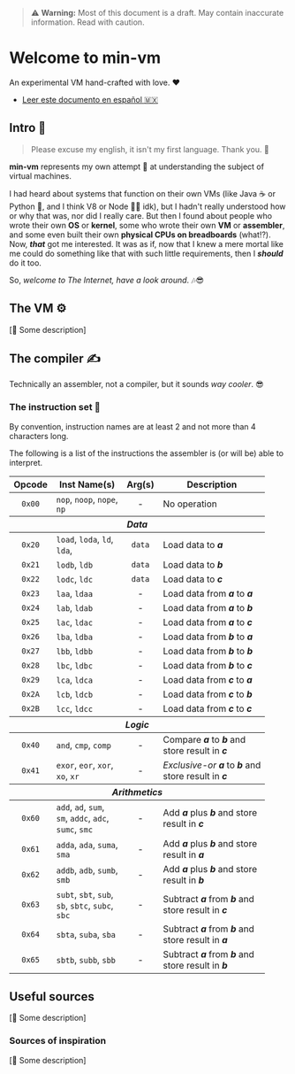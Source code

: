 [//]: # (Author: Itiel Lopez - itiel@soyitiel.com)
[//]: # (Created: 05/08/2021)

> :warning: **Warning:** Most of this document is a draft. May contain inaccurate information. Read with caution.

# Welcome to min-vm

An experimental VM hand-crafted with love. :heart:

* [Leer este documento en español :mexico:](readmes/LEEME.md)

## Intro :star2:

> Please excuse my english, it isn't my first language. Thank you. :pray:

**min-vm** represents my own attempt :muscle: at understanding the subject of virtual machines. 

I had heard about systems that function on their own VMs (like Java :coffee: or Python :snake:, and I think V8 or Node :man_shrugging: idk), but I hadn't really understood how or why that was, nor did I really care. But then I found about people who wrote their own **OS** or **kernel**, some who wrote their own **VM** or **assembler**, and some even built their own **physical CPUs on breadboards** (what⁉). Now, ***that*** got me interested. It was as if, now that I knew a mere mortal like me could do something like that with such little requirements, then I ***should*** do it too.

So, *welcome to The Internet, have a look around*. :notes::sunglasses:

## The VM :gear:

[:construction: Some description]

## The compiler :writing_hand:

Technically an assembler, not a compiler, but it sounds *way cooler*. :sunglasses: 

### The instruction set :dna:

By convention, instruction names are at least 2 and not more than 4 characters long.

The following is a list of the instructions the assembler is (or will be) able to interpret.

<table>
    <thead>
        <tr>
            <th>Opcode</th>
            <th>Inst Name(s)</th>
            <th>Arg(s)</th>
            <th>Description</th>
        </tr>
    </thead>
    <tr>
        <td align="center">
            <code>0x00</code>
        </td>
        <td>
            <code>nop</code>, 
            <code>noop</code>, 
            <code>nope</code>, 
            <br> 
            <code>np</code>
        </td>
        <td align="center">-</td>
        <td>No operation</td>
    </tr>
    <thead>
        <tr>
            <th colspan="4">
                <i>Data</i>
            </th>
        </tr>
    </thead>
    <tr>
        <td align="center">
            <code>0x20</code>
        </td>
        <td>
            <code>load</code>, 
            <code>loda</code>, 
            <code>ld</code>,
            <br> 
            <code>lda</code>, 
        </td>
        <td align="center">
            <code>data</code>
        </td>
        <td>
            Load data to <b><i>a</i></b>
        </td>
    </tr>
    <tr>
        <td align="center">
            <code>0x21</code>
        </td>
        <td>
            <code>lodb</code>, 
            <code>ldb</code>
        </td>
        <td align="center">
            <code>data</code>
        </td>
        <td>
            Load data to <b><i>b</i></b>
        </td>
    </tr>
    <tr>
        <td align="center">
            <code>0x22</code>
        </td>
        <td>
            <code>lodc</code>, 
            <code>ldc</code>
        </td>
        <td align="center">
            <code>data</code>
        </td>
        <td>
            Load data to <b><i>c</i></b>
        </td>
    </tr>
    <tr>
        <td align="center">
            <code>0x23</code>
        </td>
        <td>
            <code>laa</code>,
            <code>ldaa</code>
        </td>
        <td align="center">-</td>
        <td>
            Load data from <b><i>a</i></b> to <b><i>a</i></b>
        </td>
    </tr>
    <tr>
        <td align="center">
            <code>0x24</code>
        </td>
        <td>
            <code>lab</code>,
            <code>ldab</code>
        </td>
        <td align="center">-</td>
        <td>
            Load data from <b><i>a</i></b> to <b><i>b</i></b>
        </td>
    </tr>
    <tr>
        <td align="center">
            <code>0x25</code>
        </td>
        <td>
            <code>lac</code>,
            <code>ldac</code>
        </td>
        <td align="center">-</td>
        <td>
            Load data from <b><i>a</i></b> to <b><i>c</i></b>
        </td>
    </tr>
    <tr>
        <td align="center">
            <code>0x26</code>
        </td>
        <td>
            <code>lba</code>,
            <code>ldba</code>
        </td>
        <td align="center">-</td>
        <td>
            Load data from <b><i>b</i></b> to <b><i>a</i></b>
        </td>
    </tr>
    <tr>
        <td align="center">
            <code>0x27</code>
        </td>
        <td>
            <code>lbb</code>,
            <code>ldbb</code>
        </td>
        <td align="center">-</td>
        <td>
            Load data from <b><i>b</i></b> to <b><i>b</i></b>
        </td>
    </tr>
    <tr>
        <td align="center">
            <code>0x28</code>
        </td>
        <td>
            <code>lbc</code>,
            <code>ldbc</code>
        </td>
        <td align="center">-</td>
        <td>
            Load data from <b><i>b</i></b> to <b><i>c</i></b>
        </td>
    </tr>
    <tr>
        <td align="center">
            <code>0x29</code>
        </td>
        <td>
            <code>lca</code>,
            <code>ldca</code>
        </td>
        <td align="center">-</td>
        <td>
            Load data from <b><i>c</i></b> to <b><i>a</i></b>
        </td>
    </tr>
    <tr>
        <td align="center">
            <code>0x2A</code>
        </td>
        <td>
            <code>lcb</code>,
            <code>ldcb</code>
        </td>
        <td align="center">-</td>
        <td>
            Load data from <b><i>c</i></b> to <b><i>b</i></b>
        </td>
    </tr>
    <tr>
        <td align="center">
            <code>0x2B</code>
        </td>
        <td>
            <code>lcc</code>,
            <code>ldcc</code>
        </td>
        <td align="center">-</td>
        <td>
            Load data from <b><i>c</i></b> to <b><i>c</i></b>
        </td>
    </tr>
    <thead>
        <tr>
            <th colspan="4">
                <i>Logic</i>
            </th>
        </tr>
    </thead>
    <tr>
        <td align="center">
            <code>0x40</code>
        </td>
        <td>
            <code>and</code>,
            <code>cmp</code>,
            <code>comp</code>
        </td>
        <td align="center">-</td>
        <td>
            Compare <b><i>a</i></b> to <b><i>b</i></b> and <br>
            store result in <b><i>c</i></b>
        </td>
    </tr>
    <tr>
        <td align="center">
            <code>0x41</code>
        </td>
        <td>
            <code>exor</code>,
            <code>eor</code>,
            <code>xor</code>,
            <br>
            <code>xo</code>,
            <code>xr</code>
        </td>
        <td align="center">-</td>
        <td>
            <i>Exclusive-or</i> <b><i>a</i></b> to <b><i>b</i></b> and <br>
            store result in <b><i>c</i></b>
        </td>
    </tr>
    <thead>
        <tr>
            <th colspan="4">
                <i>Arithmetics</i>
            </th>
        </tr>
    </thead>
    <tr>
        <td align="center">
            <code>0x60</code>
        </td>
        <td>
            <code>add</code>,
            <code>ad</code>,
            <code>sum</code>,
            <br>
            <code>sm</code>,
            <code>addc</code>,
            <code>adc</code>,
            <br>
            <code>sumc</code>,
            <code>smc</code>
        </td>
        <td align="center">-</td>
        <td>
            Add <b><i>a</i></b> plus <b><i>b</i></b> and store <br>
            result in <b><i>c</i></b>
        </td>
    </tr>
    <tr>
        <td align="center">
            <code>0x61</code>
        </td>
        <td>
            <code>adda</code>, 
            <code>ada</code>, 
            <code>suma</code>, 
            <br>
            <code>sma</code>
        </td>
        <td align="center">-</td>
        <td>
            Add <b><i>a</i></b> plus <b><i>b</i></b> and store <br>
            result in <b><i>a</i></b>
        </td>
    </tr>
    <tr>
        <td align="center">
            <code>0x62</code>
        </td>
        <td>
            <code>addb</code>, 
            <code>adb</code>, 
            <code>sumb</code>, 
            <br>
            <code>smb</code>
        </td>
        <td align="center">-</td>
        <td>
            Add <b><i>a</i></b> plus <b><i>b</i></b> and store <br>
            result in <b><i>b</i></b>
        </td>
    </tr>
    <tr>
        <td align="center">
            <code>0x63</code>
        </td>
        <td>
            <code>subt</code>, 
            <code>sbt</code>, 
            <code>sub</code>,
            <br> 
            <code>sb</code>, 
            <code>sbtc</code>, 
            <code>subc</code>, 
            <br>
            <code>sbc</code>
        </td>
        <td align="center">-</td>
        <td>
            Subtract <b><i>a</i></b> from <b><i>b</i></b> and <br>
            store result in <b><i>c</i></b>
        </td>
    </tr>
    <tr>
        <td align="center">
            <code>0x64</code>
        </td>
        <td>
            <code>sbta</code>, 
            <code>suba</code>, 
            <code>sba</code>
        </td>
        <td align="center">-</td>
        <td>
            Subtract <b><i>a</i></b> from <b><i>b</i></b> and <br>
            store result in <b><i>a</i></b>
        </td>
    </tr>
    <tr>
        <td align="center">
            <code>0x65</code>
        </td>
        <td>
            <code>sbtb</code>, 
            <code>subb</code>, 
            <code>sbb</code>
        </td>
        <td align="center">-</td>
        <td>
            Subtract <b><i>a</i></b> from <b><i>b</i></b> and <br>
            store result in <b><i>b</i></b>
        </td>
    </tr>
</table>

<!---
 Opcode | Inst Name(s)     | Description
--------+------------------+----------------------------------------------------|
  0x00  | nop, noop, nope, | No operation
          np
 Data
  0x20  | ld val, lda val  | Load value to a                                       |
  0x21  | ldb val          | Load value to b                                       |
  0x22  | ldc val          | Load value to c                                       |
  0x23  | laa, ldaa        | Load data from a to a                           |
  0x24  | lab, ldab        | Load data from a to b                           |
  0x25  | lac, ldac        | Load data from a to c                           |
  0x26  | lba, ldba        | Load data from b to a                           |
  0x27  | lbb, ldbb        | Load data from b to b                           |
  0x28  | lbc, ldbc        | Load data from b to c                           |
  0x29  | lca, ldca        | Load data from c to a                           |
  0x2A  | lcb, ldcb        | Load data from c to b                           |
  0x2B  | lcc, ldcc        | Load data from c to c                           |
 Logic
  0x40  | and, cmp, comp   | Compare a to b and store result in c      |
  0x41  | exor, eor, xor,  | Exclusive-or a to b and store result in c |
        | xo, xr
 Arithmetics
  0x60  | add, ad, sum,    | Add a plus b and store result in c        |
        | sm, addc, adc, 
        | sumc, smc
  0x61  | adda, ada, suma, | Add a plus b and store result in a        |
          sma
  0x62  | addb, adb, sumb, | Add a plus b and store result in b        |
          smb
  0x63  | subt, sbt, sub,  | Subtract a from b and store result in c   |
          sb, sbtc, subc, 
          sbc
  0x64  | sbta, suba, sba  | Subtract a from b and store result in a   |
  0x65  | sbtb, subb, sbb  | Subtract a from b and store result in b   |
  0x66  | div, dv, divc,   | Divide a by b and store result in c       |
          dvc
  0x67  | diva, dva        | Divide a by b and store result in a       |
  0x68  | divb, dvb        | Divide a by b and store result in b       |
  0x69  | mult, mlt, mul,  | Multiply a by b and store result in c     |
          ml, mltc, mulc, 
          mlc
  0x6A  | mlta, mula, mla  | Multiply a by b and store result in a     |
  0x6B  | mltb, mulb, mlb  | Multiply a by b and store result in b     |
 Halt                                                                                                           |
  0xFF  | halt, hlt, stop, | Stop simulation                                             |
        | stp
-->
## Useful sources

[:construction: Some description]

### Sources of inspiration

[:construction: Some description]
